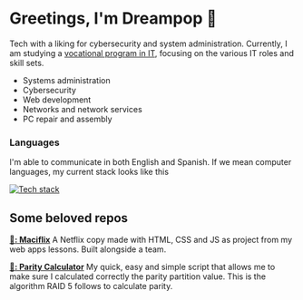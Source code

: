 # Greetings, I'm Dreampop 🌟

Tech with a liking for cybersecurity and system administration. Currently, I am studying a <a href="https://todofp.es/que-estudiar/familias-profesionales/informatica-comunicaciones/sistemas-microniformaticos-redes.html">
vocational program in IT</a>, focusing on the various IT roles and skill sets.<ul>
  <li>Systems administration</li>
  <li>Cybersecurity</li>
  <li>Web development</li>
  <li>Networks and network services</li>
  <li>PC repair and assembly</li>
</ul>

### Languages 
I'm able to communicate in both English and Spanish. If we mean computer languages, my current stack looks like this 

[![Tech stack](https://skillicons.dev/icons?i=html,css,js,php,bash,powershell,git,github)](https://skillicons.dev)

## Some beloved repos
**[🥇: Maciflix](https://github.com/energypop/Maciflix)** A Netflix copy made with HTML, CSS and JS as project from my web apps lessons. Built alongside a team. 

**[🥈: Parity Calculator](https://github.com/energypop/parity_calculator)** My quick, easy and simple script that allows me to make sure I calculated correctly the parity partition value. This is the algorithm RAID 5 follows to calculate parity. 
